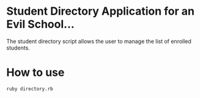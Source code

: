 # Student Directory Application for an Evil School...

The student directory script allows the user to manage the list of enrolled students.

# How to use

```shell
ruby directory.rb
```
